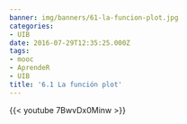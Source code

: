 ```yaml
---
banner: img/banners/61-la-funcion-plot.jpg
categories:
- UIB
date: 2016-07-29T12:35:25.000Z
tags:
- mooc
- AprendeR
- UIB
title: '6.1 La función plot'
---
```




{{< youtube 7BwvDx0Minw >}}
